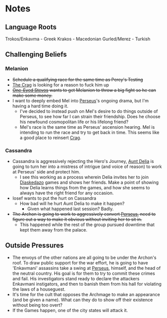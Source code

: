 # Notes
## Language Roots
Trokos/Enkavma - Greek
Krakos - Macedonian
Gurled/Merez - Turkish

## Challenging Beliefs
### Melanion
- ~~Schedule a qualifying race for the same time as Percy's Testing~~
- [The Crag](NPCs/TrokosNPCs.md#Crag) is looking for a reason to fuck him up
- ~~[One-Eyed Stevos](NPCs/TrokosNPCs.md) wants to get Melanion to throw a big fight so he can make some money.~~
- I want to deeply embed Mel into [Perseus](Perseus.md)'s ongoing drama, but I'm having a hard time doing it.
	- I've decided to instead push on Mel's desire to do things outside of Perseus, to see how far I can strain their friendship.  Does he choose his newfound cosmopolitan life or his lifelong friend?
	- Mel's race is the same time as Perseus' ascension hearing.  Mel is intending to run the race and try to get back in time.  This seems like a good place to reinsert [Crag](NPCs/TrokosNPCs.md#Crag).

### Cassandra
- Cassandra is aggressively rejecting the Hero's Journey, [Aunt Delia](NPCs/TrokosNPCs.md#delia) is going to turn her into a mistress of intrigue (and voice of reason) to work at Perseus' side and protect him.
	- I see this working as a process wherein Delia invites her to join [Diaskedazo](WorldNotes.md#diaskedazo) games and shows her friends.  Make a point of showing how Delia learns things from the games, and how she seems to always have the right friend for any occasion.
- Iosef wants to put the hurt on Cassandra
	- How bad will he hurt Aunt Delia to make it happen?
		- Given what happened last session?  Badly.
- ~~The Archon is going to work to aggressively convert [Perseus](Perseus.md), need to figure out a way to make it obvious without inviting her to sit in.~~
	- This happened while the rest of the group pursued downtime that kept them away from the palace.

## Outside Pressures
- The envoys of the other nations are all going to be under the Archon's roof.  To draw public support for the war effort, he is going to have 'Enkavmani' assassins take a swing at [Perseus](Perseus.md), himself, and the head of the neutral country.  His goal is for them to try to commit these crimes and fail.  His investigators stand ready to declare the attackers Enkavmani instigators, and then to banish them from his hall for violating the laws of a houseguest.
- It's time for the cult that opposes the Archmage to make an appearance (and be given a name).  What can they do to show off their existence without being too overt?
- If the Games happen, one of the city states will attack it.